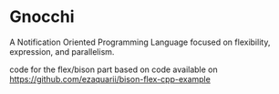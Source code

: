 # Gnocchi
A Notification Oriented Programming Language  focused on flexibility, expression, and parallelism.




code for the flex/bison part based on code available on https://github.com/ezaquarii/bison-flex-cpp-example